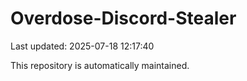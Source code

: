 # Overdose-Discord-Stealer

Last updated: 2025-07-18 12:17:40

This repository is automatically maintained.
